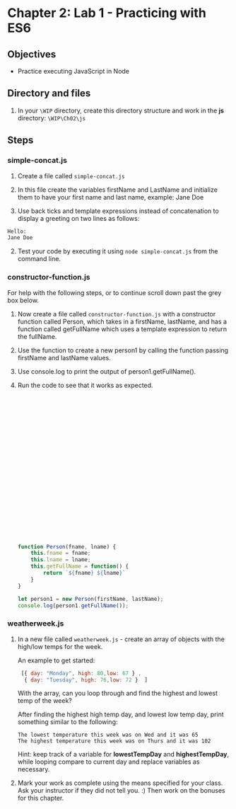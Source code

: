 # Chapter 2: Lab 1 - Practicing with ES6

## Objectives

* Practice executing JavaScript in Node

## Directory and files

1. In your `\WIP` directory, create this directory structure and work in the **js** directory: `\WIP\Ch02\js`

## Steps

### simple-concat.js
1. Create a file called `simple-concat.js`

1. In this file create the variables firstName and LastName and initialize them to have your first name and last name, example: Jane Doe

1. Use back ticks and template expressions instead of concatenation to display a greeting on two lines as follows:

  ```bat
  Hello:
  Jane Doe
   ```

2. Test your code by executing it using `node simple-concat.js` from the command line.

### constructor-function.js

For help with the following steps, or to continue scroll down past the grey box below.

1. Now create a file called `constructor-function.js` with a  constructor function called Person, which takes in a firstName, lastName, and has a function called getFullName which uses a template expression to return the fullName.  
   
2. Use the function to create a new person1 by calling the function passing firstName and lastName values. 
   
3. Use console.log to print the output of person1.getFullName(). 
   
4. Run the code to see that it works as expected. 



    ```javascript
























    function Person(fname, lname) {
        this.fname = fname;
        this.lname = lname;
        this.getFullName = function() {
            return `${fname} ${lname}`
        }
    }

    let person1 = new Person(firstName, lastName);
    console.log(person1.getFullName());
    ```
 
### weatherweek.js

1. In a new file called `weatherweek.js` - create an array of objects with the high/low temps for the week.

    An example to get started:
    
    ```javascript
     [{ day: "Monday", high: 80,low: 67 } ,
      { day: "Tuesday", high: 76,low: 72 }  ]
     ```

    With the array, can you loop through and find the highest and lowest temp of the week?

    After finding the highest high temp day, and lowest low temp day, print something similar to the following:

    ```
    The lowest temperature this week was on Wed and it was 65
    The highest temperature this week was on Thurs and it was 102
    ```

    Hint: keep track of a variable for **lowestTempDay** and **highestTempDay**, while looping compare to current day and replace variables as necessary.

1. Mark your work as complete using the means specified for your class. Ask your instructor if they did not tell you. :)  Then work on the bonuses for this chapter.

